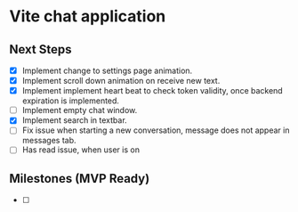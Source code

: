 # Vite chat application

## Next Steps
- [x] Implement change to settings page animation.
- [x] Implement scroll down animation on receive new text.
- [x] Implement implement heart beat to check token validity, once backend expiration is implemented.
- [ ] Implement empty chat window.
- [x] Implement search in textbar.
- [ ] Fix issue when starting a new conversation, message does not appear in messages tab.
- [ ] Has read issue, when user is on

## Milestones (MVP Ready)
- [ ] 